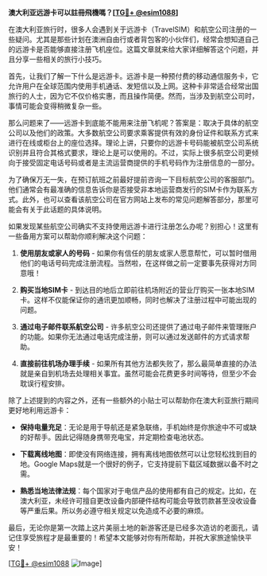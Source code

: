 **澳大利亚远游卡可以註冊飛機嗎？[[TG💪+ @esim1088](https://t.me/s/esim1088)]**

在澳大利亚旅行时，很多人会遇到关于远游卡（TravelSIM）和航空公司注册的一些疑问。尤其是那些计划在澳洲自由行或者背包客的小伙伴们，经常会想知道自己的远游卡是否能够直接注册飞机座位。这篇文章就来给大家详细解答这个问题，并且分享一些相关的旅行小技巧。

首先，让我们了解一下什么是远游卡。远游卡是一种预付费的移动通信服务卡，它允许用户在全球范围内使用手机通话、发短信以及上网。这种卡非常适合经常出国旅行的人士，因为它不仅价格实惠，而且操作简便。然而，当涉及到航空公司时，事情可能会变得稍微复杂一些。

那么问题来了——远游卡到底能不能用来注册飞机呢？答案是：取决于具体的航空公司以及他们的政策。大多数航空公司要求乘客提供有效的身份证件和联系方式来进行在线或柜台上的座位选择。理论上讲，只要你的远游卡号码能被航空公司系统识别并且符合其格式要求，理论上是可以使用的。不过，实际上很多航空公司更倾向于接受固定电话号码或者是主流运营商提供的手机号码作为注册信息的一部分。

为了确保万无一失，在预订航班之前最好提前咨询一下目标航空公司的客服部门。他们通常会有最准确的信息告诉你是否接受非本地运营商发行的SIM卡作为联系方式。此外，也可以查看该航空公司在官方网站上发布的常见问题解答部分，那里可能会有关于此话题的具体说明。

如果发现某些航空公司确实不支持使用远游卡进行注册怎么办呢？别担心！这里有一些备用方案可以帮助你顺利解决这个问题：

1. **使用朋友或家人的号码** - 如果你有信任的朋友或家人愿意帮忙，可以暂时借用他们的电话号码完成注册流程。当然啦，在这样做之前一定要事先获得对方同意哦！

2. **购买当地SIM卡** - 到达目的地后立即前往机场附近的营业厅购买一张本地SIM卡。这样不仅能保证你的通讯更加顺畅，同时也解决了注册过程中可能出现的问题。

3. **通过电子邮件联系航空公司** - 许多航空公司还提供了通过电子邮件来管理账户的功能。如果你无法通过电话完成注册，则可以通过发送邮件的方式请求帮助。

4. **直接前往机场办理手续** - 如果所有其他方法都失败了，那么最简单直接的办法就是亲自到机场去处理相关事宜。虽然可能会花费更多时间等待，但至少不会耽误行程安排。

除了上述提到的内容之外，还有一些额外的小贴士可以帮助你在澳大利亚旅行期间更好地利用远游卡：

- **保持电量充足**：无论是用于导航还是紧急联络，手机始终是你旅途中不可或缺的好帮手。因此记得随身携带充电宝，并定期检查电池状态。
  
- **下载离线地图**：即使没有网络连接，拥有离线地图依然可以让您轻松找到目的地。Google Maps就是一个很好的例子，它支持提前下载区域数据以备不时之需。

- **熟悉当地法律法规**：每个国家对于电信产品的使用都有自己的规定。比如，在澳大利亚，未经许可擅自更改设备内部硬件结构可能会导致罚款甚至没收设备等严重后果。所以务必遵守相关规定以免造成不必要的麻烦。

最后，无论你是第一次踏上这片美丽土地的新游客还是已经多次造访的老面孔，请记住享受旅程才是最重要的！希望本文能够对你有所帮助，并祝大家旅途愉快平安！

[[TG💪+ @esim1088](https://t.me/s/esim1088) ![Image](https://i.postimg.cc/4NQfJmqS/Snipaste-2025-05-13-00-14-12.png)]